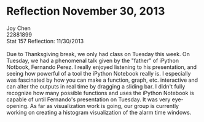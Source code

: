 Reflection November 30, 2013
===========
Joy Chen <br>
22881899 <br>
Stat 157 Reflection: 11/30/2013
<br><br>
Due to Thanksgiving break, we only had class on Tuesday this week. On Tuesday, we had a phenomenal talk given by the "father" of iPython Notbook, Fernando Perez. I really enjoyed listening to his presentation, and seeing how powerful of a tool the iPython Notebook really is. I especially was fascinated by how you can make a function, graph, etc. interactive and can alter the outputs in real time by dragging a sliding bar. I didn't fully recognize how many possible functions and uses the iPython Notebook is capable of until Fernando's presentation on Tuesday. It was very eye-opening. As far as visualization work is going, our group is currently working on creating a histogram visualization of the alarm time windows. 
